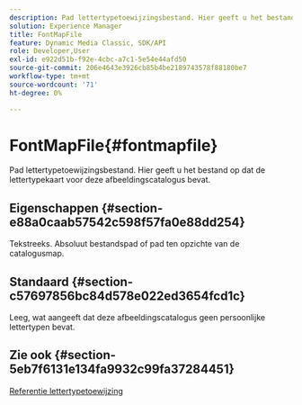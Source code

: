 ```yaml
---
description: Pad lettertypetoewijzingsbestand. Hier geeft u het bestand op dat de lettertypekaart voor deze afbeeldingscatalogus bevat.
solution: Experience Manager
title: FontMapFile
feature: Dynamic Media Classic, SDK/API
role: Developer,User
exl-id: e922d51b-f92e-4cbc-a7c1-5e54e44afd50
source-git-commit: 206e4643e3926cb85b4be2189743578f88180be7
workflow-type: tm+mt
source-wordcount: '71'
ht-degree: 0%

---
```


# FontMapFile{#fontmapfile}

Pad lettertypetoewijzingsbestand. Hier geeft u het bestand op dat de lettertypekaart voor deze afbeeldingscatalogus bevat.

## Eigenschappen {#section-e88a0caab57542c598f57fa0e88dd254}

Tekstreeks. Absoluut bestandspad of pad ten opzichte van de catalogusmap.

## Standaard {#section-c57697856bc84d578e022ed3654fcd1c}

Leeg, wat aangeeft dat deze afbeeldingscatalogus geen persoonlijke lettertypen bevat.

## Zie ook {#section-5eb7f6131e134fa9932c99fa37284451}

[Referentie lettertypetoewijzing](../../../../../is-api/image-catalog/image-serving-api-ref/c-image-catalog-reference/c-font-map-reference/c-font-map-reference.md#concept-f81f319d03c646c5a8ef87b3277dd37d)
